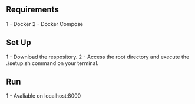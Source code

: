 ## Requirements
1 - Docker
2 - Docker Compose

## Set Up
1 - Download the respository.
2 - Access the root directory and execute the ./setup.sh command on your terminal.

## Run
1 - Avaliable on localhost:8000
